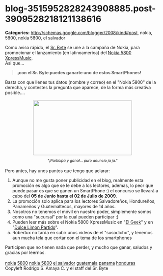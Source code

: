 # blog-3515952828243908885.post-3909528218121138616

**Categories:** http://schemas.google.com/blogger/2008/kind#post, nokia, 5800, nokia 5800, el salvador

Como aviso rápido, el <a href="http://twitter.com/srbyte">Sr.
      Byte</a> se une a la campaña de Nokia, para promocionar el lanzamiento (en
      latinoamerica) del <a
      href="http://www.srbyte.com/2009/06/review-nokia-5800-xpressmusic-13.html">Nokia 5800
      XpressMusic</a>.<br />Asi que... <blockquote style="font-weight: bold;">¡con
      el Sr. Byte puedes ganarte uno de estos SmartPhones!</blockquote>Basta con que llenes
      tus datos (nombre y correo) en el "Nokia 5800" de la derecha, y contestes la pregunta que
      aparece, de la forma más creativa posible....<br /><br /><div
      style="text-align: center;"><a onblur="try {parent.deselectBloggerImageGracefully();}
      catch(e) {}"
      href="http://3.bp.blogspot.com/_ayvorITawE4/SjkkwrshdxI/AAAAAAAACCo/4cj0AnJxJic/s1600-h/nokia5800.png"><img
      style="margin: 0px auto 10px; display: block; text-align: center; cursor: pointer; width:
      320px; height: 178px;"
      src="http://3.bp.blogspot.com/_ayvorITawE4/SjkkwrshdxI/AAAAAAAACCo/4cj0AnJxJic/s320/nokia5800.png"
      alt="" id="BLOGGER_PHOTO_ID_5348346451260962578" border="0" /></a><span
      style="font-size:85%;"><span style="font-style: italic;">"¡Participa y gana!... puro
      anuncio ja ja."</span></span><br /><br /></div>Pero antes, hay
      unos puntos que tengo que aclarar:<br /><ol><li>Aunque no me gusta poner
      publicidad en el blog, realmente esta promoción es algo que se le debe a los lectores, ademas,
      lo peor que puede pasar es que se ganen un SmartPhone :) el concurso se llevará a cabo del
      <span style="font-weight: bold;">05 de Junio hasta el 02 de Julio de
      2009</span>.<br /></li><li>La promoción solo aplica para los lectores
      Salvadoreños, Hondureños, Panameños y Guatemaltecos, mayores de 14
      años.</li><li>Nosotros no tenemos el móvil en nuestro poder, simplemente somos
      como una "sucursal" por la cual pueden participar ;)</li><li>Pueden leer más sobre
      el Nokia 5800 XpressMusic en "<a href="http://elgeek.info/post/120644221/nokia-5800">El
      Geek</a>" y en "<a
      href="http://dulcelimonpartido.blogspot.com/2009/06/nokia-5800-xpressmusic-mi-review-y.html">Dulce
      Limon Partido</a>".</li><li>Robertux no tarda en subir unos videos de el
      "susodicho", y tenemos aun mucha tela que cortar con el tema de los smartphones
      </li></ol>Participen que no tienen nada que perder, y mucho que ganar, saludos y
      gracias por leernos.<br /><br /><a href="http://www.blogalaxia.com/tags/nokia"
      rel="tag">nokia</a> <a href="http://www.blogalaxia.com/tags/5800"
      rel="tag">5800</a> <a href="http://www.blogalaxia.com/tags/nokia+5800"
      rel="tag">nokia 5800</a> <a href="http://www.blogalaxia.com/tags/el+salvador"
      rel="tag">el salvador</a> <a href="http://www.blogalaxia.com/tags/guatemala"
      rel="tag">guatemala</a> <a href="http://www.blogalaxia.com/tags/panama"
      rel="tag">panama</a> <a href="http://www.blogalaxia.com/tags/honduras"
      rel="tag">honduras</a><div class="blogger-post-footer">Copyleft Rodrigo S.
      Amaya C. y el staff del Sr. Byte</div>